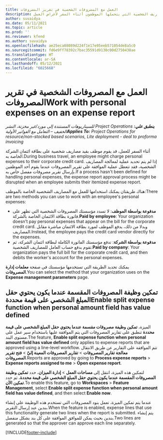 ```yaml
---
title: العمل مع المصروفات الشخصية في تقرير المصروفات
description: يوفر هذا الموضوع معلومات حول كيفية التعامل مع المصاريف الشخصية التي يتحملها الموظفون أثناء السفر لأغراض العمل.
author: suvaidya
ms.date: 05/11/2021
ms.topic: article
ms.prod: ''
ms.reviewer: kfend
ms.author: suvaidya
ms.openlocfilehash: ae25eca08089d224f1e17e95eeb571054de8a5c0
ms.sourcegitcommit: fd6e9ff78392c7bac35591d9130c00d2750438ae
ms.translationtype: HT
ms.contentlocale: ar-SA
ms.lasthandoff: 05/12/2021
ms.locfileid: "6025668"
---
```

# <a name="work-with-personal-expenses-on-an-expense-report"></a><span data-ttu-id="b3279-103">العمل مع المصروفات الشخصية في تقرير المصروفات</span><span class="sxs-lookup"><span data-stu-id="b3279-103">Work with personal expenses on an expense report</span></span>

<span data-ttu-id="b3279-104">_**ينطبق علي:** ‏‫Project Operations للسيناريوهات المستندة إلى مورد/غير مخزنة‬، ‏‫النشر الخفيف – التعامل مع الفواتير الأولية‬_</span><span class="sxs-lookup"><span data-stu-id="b3279-104">_**Applies To:** Project Operations for resource/non-stocked based scenarios, Lite deployment - deal to proforma invoicing_</span></span>

<span data-ttu-id="b3279-105">أثناء السفر للعمل، قد يقوم موظف بقيد مصاريف شخصية على بطاقة ائتمان الشركة الخاصة به.</span><span class="sxs-lookup"><span data-stu-id="b3279-105">During business travel, an employee might charge personal expenses to their corporate credit card.</span></span> <span data-ttu-id="b3279-106">إذا لم يتم تحديد عملية لمعالجة المصاريف الشخصية، فقد تتعطل عملية الموافقة على تقرير المصروفات عندما يقوم أحد الموظفين بإرسال تقرير مصروفات مفصل خاص به.</span><span class="sxs-lookup"><span data-stu-id="b3279-106">If a process hasn't been defined for handling personal expenses, the expense report approval process might be disrupted when an employee submits their itemized expense report.</span></span>

<span data-ttu-id="b3279-107">هناك طريقتان يمكنك استخدامها للعمل مع المصاريف الشخصية الخاصة بالموظف:</span><span class="sxs-lookup"><span data-stu-id="b3279-107">There are two methods you can use to work with an employee's personal expenses:</span></span>

  - <span data-ttu-id="b3279-108">**مدفوعة بواسطة الموظف**: لا تسدد مؤسستك المصروفات الشخصية التي تظهر على فاتورة بطاقة الائتمان الخاصة بالشركة.</span><span class="sxs-lookup"><span data-stu-id="b3279-108">**Paid by employee**: Your organization doesn't pay personal expenses that appear on the bill for the corporate credit card.</span></span> <span data-ttu-id="b3279-109">وبدلا من ذلك، يدفع الموظف لمورد بطاقة الائتمان مباشرة مقابل المصاريف.</span><span class="sxs-lookup"><span data-stu-id="b3279-109">Instead, the employee pays the credit card vendor directly for the expenses.</span></span> 
  - <span data-ttu-id="b3279-110">**مدفوعة بواسطة الشركة**: تدفع مؤسستك الفاتورة الكاملة لبطاقة ائتمان الشركة، ثم تقوم بدفع حساب العامل للمصاريف الشخصية.</span><span class="sxs-lookup"><span data-stu-id="b3279-110">**Paid by company**: Your organization pays the full bill for the corporate credit card, and then debits the worker's account for the personal expenses.</span></span>

<span data-ttu-id="b3279-111">يمكنك تحديد الطريقة التي تستخدمها مؤسستك في صفحة **معلمات إدارة المصروفات**.</span><span class="sxs-lookup"><span data-stu-id="b3279-111">You can select the method that your organization uses on the **Expense management parameters** page.</span></span>


## <a name="enable-split-expense-function-when-personal-amount-field-has-value-defined"></a><span data-ttu-id="b3279-112">تمكين وظيفة المصروفات المقسمة عندما يكون يحتوي حقل المبلغ الشخصي على قيمة محددة</span><span class="sxs-lookup"><span data-stu-id="b3279-112">Enable split expense function when personal amount field has value defined</span></span>

<span data-ttu-id="b3279-113">الميزة، **تمكين وظيفة مصروفات مقسمة عندما يحتوي حقل المبلغ الشخصي على قيمة محددة** تنطبق على تقارير المصروفات التي يتم الموافقة عليها باستخدام سير عمل على مستوى البند.</span><span class="sxs-lookup"><span data-stu-id="b3279-113">The feature, **Enable split expense function when personal amount field has value defined** only applies to expense reports that are approved using a line-level workflow.</span></span> <span data-ttu-id="b3279-114">تتم الموافقة على التقارير عن طريق الانتقال **معالجة تقارير المصروفات** > **تقارير المصروفات المعينة إليّ** > **فتح تقرير المصروفات**.</span><span class="sxs-lookup"><span data-stu-id="b3279-114">Reports are approved by going to **Process expense reports** > **Expense reports assigned to me** > **Open expense report**.</span></span> 

<span data-ttu-id="b3279-115">لتمكين هذه الميزة، انتقل إلى **مساحات العمل** > **إدارة الميزان**، حدد **‏‫تمكين وظيفة المصروفات المقسمة عندما يكون يحتوي حقل المبلغ الشخصي على قيمة محددة‬**، ثم حدد **تمكين الآن**.</span><span class="sxs-lookup"><span data-stu-id="b3279-115">To enable this feature, go to **Workspaces** > **Feature Management**, select **Enable split expense function when personal amount field has value defined**, and then select **Enable now**.</span></span> 

<span data-ttu-id="b3279-116">عندما يتم تمكين الميزة، تعمل بنود المصروفات التي تستخدم هذه الوظيفة على إنشاء بندين عند إرسال التقرير.</span><span class="sxs-lookup"><span data-stu-id="b3279-116">When the feature is enabled, expense lines that use this functionality generate two lines when the report is submitted.</span></span> <span data-ttu-id="b3279-117">يتم إنشاء بندين بحيث يمكن للموافق الموافقة على كل بند بشكل منفصل.</span><span class="sxs-lookup"><span data-stu-id="b3279-117">Two lines are generated so that the approver can approve each line separately.</span></span>


[!INCLUDE[footer-include](../includes/footer-banner.md)]
